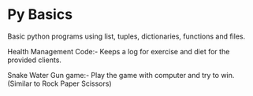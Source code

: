 # Py Basics
Basic python programs using list, tuples, dictionaries, functions and files.

Health Management Code:- 
Keeps a log for exercise and diet for the provided clients.

Snake Water Gun game:-
Play the game with computer and try to win. (Similar to Rock Paper Scissors)
